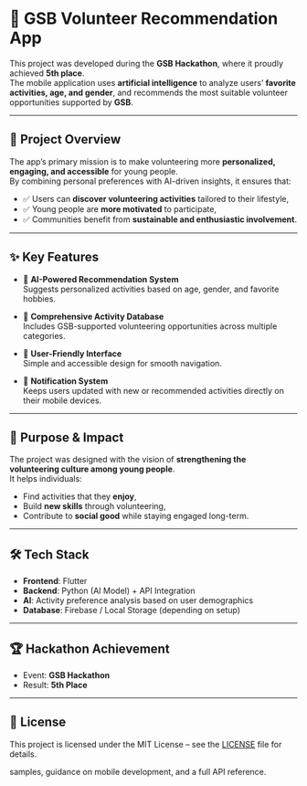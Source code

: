 # 🤝 GSB Volunteer Recommendation App

This project was developed during the **GSB Hackathon**, where it proudly achieved **5th place**.  
The mobile application uses **artificial intelligence** to analyze users’ **favorite activities, age, and gender**, and recommends the most suitable volunteer opportunities supported by **GSB**.  

---

## 🚀 Project Overview
The app’s primary mission is to make volunteering more **personalized, engaging, and accessible** for young people.  
By combining personal preferences with AI-driven insights, it ensures that:
- ✅ Users can **discover volunteering activities** tailored to their lifestyle,  
- ✅ Young people are **more motivated** to participate,  
- ✅ Communities benefit from **sustainable and enthusiastic involvement**.  

---

## ✨ Key Features
- 🤖 **AI-Powered Recommendation System**  
  Suggests personalized activities based on age, gender, and favorite hobbies.  

- 📂 **Comprehensive Activity Database**  
  Includes GSB-supported volunteering opportunities across multiple categories.  

- 📱 **User-Friendly Interface**  
  Simple and accessible design for smooth navigation.  

- 🔔 **Notification System**  
  Keeps users updated with new or recommended activities directly on their mobile devices.  

---

## 🎯 Purpose & Impact
The project was designed with the vision of **strengthening the volunteering culture among young people**.  
It helps individuals:  
- Find activities that they **enjoy**,  
- Build **new skills** through volunteering,  
- Contribute to **social good** while staying engaged long-term.  

---


## 🛠️ Tech Stack
- **Frontend**: Flutter  
- **Backend**: Python (AI Model) + API Integration  
- **AI**: Activity preference analysis based on user demographics  
- **Database**: Firebase / Local Storage (depending on setup)  

---

## 🏆 Hackathon Achievement
- Event: **GSB Hackathon**  
- Result: **5th Place**  

---


## 📜 License
This project is licensed under the MIT License – see the [LICENSE](LICENSE) file for details.  

samples, guidance on mobile development, and a full API reference.

